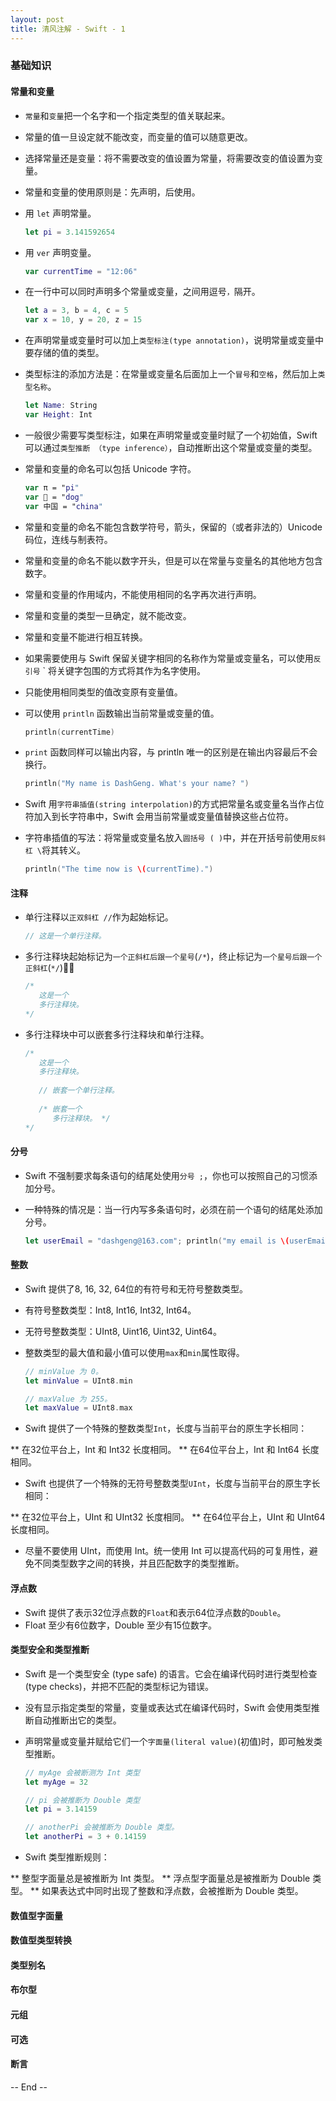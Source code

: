 ```yaml
---
layout: post
title: 清风注解 - Swift - 1
---
```



### 基础知识

#### 常量和变量
* `常量`和`变量`把一个名字和一个指定类型的值关联起来。
* 常量的值一旦设定就不能改变，而变量的值可以随意更改。
* 选择常量还是变量：将不需要改变的值设置为常量，将需要改变的值设置为变量。
* 常量和变量的使用原则是：先声明，后使用。
* 用 `let` 声明常量。

	``` Swift
	let pi = 3.141592654
	```

* 用 `ver` 声明变量。

	``` Swift
	var currentTime = "12:06"
	```
* 在一行中可以同时声明多个常量或变量，之间用逗号`，`隔开。

	``` Swift
	let a = 3, b = 4, c = 5
	var x = 10, y = 20, z = 15
	```
* 在声明常量或变量时可以加上`类型标注(type annotation)`，说明常量或变量中要存储的值的类型。
* 类型标注的添加方法是：在常量或变量名后面加上一个`冒号`和`空格`，然后加上`类型名称`。

	``` Swift
	let Name: String
	var Height: Int
	```
* 一般很少需要写类型标注，如果在声明常量或变量时赋了一个初始值，Swift 可以通过`类型推断 （type inference）`，自动推断出这个常量或变量的类型。
* 常量和变量的命名可以包括 Unicode 字符。

	``` Swift
	var π = "pi"
	var 🐶 = "dog"
	var 中国 = "china"
	```
* 常量和变量的命名不能包含数学符号，箭头，保留的（或者非法的）Unicode 码位，连线与制表符。
* 常量和变量的命名不能以数字开头，但是可以在常量与变量名的其他地方包含数字。
* 常量和变量的作用域内，不能使用相同的名字再次进行声明。
* 常量和变量的类型一旦确定，就不能改变。
* 常量和变量不能进行相互转换。
* 如果需要使用与 Swift 保留关键字相同的名称作为常量或变量名，可以使用`反引号` ` 将关键字包围的方式将其作为名字使用。
* 只能使用相同类型的值改变原有变量值。
* 可以使用 `println` 函数输出当前常量或变量的值。

	``` Swift
	println(currentTime)
	```
* `print` 函数同样可以输出内容，与 println 唯一的区别是在输出内容最后不会换行。

	``` Swift
	println("My name is DashGeng. What's your name? ")
	```
* Swift 用`字符串插值(string interpolation)`的方式把常量名或变量名当作占位符加入到长字符串中，Swift 会用当前常量或变量值替换这些占位符。
* 字符串插值的写法：将常量或变量名放入`圆括号 ( )`中，并在开括号前使用`反斜杠 \`将其转义。

	``` Swift
	println("The time now is \(currentTime).")
	```

#### 注释
* 单行注释以`正双斜杠 //`作为起始标记。

	``` Swift
	// 这是一个单行注释。
	```
* 多行注释块起始标记为`一个正斜杠后跟一个星号`(`/*`)，终止标记为`一个星号后跟一个正斜杠`(`*/`)。

	``` Swift
	/* 
	   这是一个
	   多行注释块。
	*/
	```
* 多行注释块中可以嵌套多行注释块和单行注释。

	``` Swift
	/* 
	   这是一个
	   多行注释块。
	   
	   // 嵌套一个单行注释。
	   
	   /* 嵌套一个
	      多行注释块。 */
	*/

#### 分号
* Swift 不强制要求每条语句的结尾处使用`分号 ;`，你也可以按照自己的习惯添加分号。
* 一种特殊的情况是：当一行内写多条语句时，必须在前一个语句的结尾处添加分号。

	``` Swift
	let userEmail = "dashgeng@163.com"; println("my email is \(userEmail).")
	```

#### 整数
* Swift 提供了8, 16, 32, 64位的有符号和无符号整数类型。
* 有符号整数类型：Int8, Int16, Int32, Int64。
* 无符号整数类型：UInt8, Uint16, Uint32, Uint64。
* 整数类型的最大值和最小值可以使用`max`和`min`属性取得。

	``` Swift
	// minValue 为 0。
	let minValue = UInt8.min
	
	// maxValue 为 255。
	let maxValue = UInt8.max
	```
* Swift 提供了一个特殊的整数类型`Int`，长度与当前平台的原生字长相同：

** 在32位平台上，Int 和 Int32 长度相同。
** 在64位平台上，Int 和 Int64 长度相同。
* Swift 也提供了一个特殊的无符号整数类型`UInt`，长度与当前平台的原生字长相同：

** 在32位平台上，UInt 和 UInt32 长度相同。
** 在64位平台上，UInt 和 UInt64 长度相同。
* 尽量不要使用 UInt，而使用 Int。统一使用 Int 可以提高代码的可复用性，避免不同类型数字之间的转换，并且匹配数字的类型推断。

#### 浮点数
* Swift 提供了表示32位浮点数的`Float`和表示64位浮点数的`Double`。
* Float 至少有6位数字，Double 至少有15位数字。

#### 类型安全和类型推断
* Swift 是一个类型安全 (type safe) 的语言。它会在编译代码时进行类型检查 (type checks)，并把不匹配的类型标记为错误。
* 没有显示指定类型的常量，变量或表达式在编译代码时，Swift 会使用类型推断自动推断出它的类型。
* 声明常量或变量并赋给它们一个`字面量(literal value)`(初值)时，即可触发类型推断。

	``` Swift
	// myAge 会被断测为 Int 类型
	let myAge = 32
	
	// pi 会被推断为 Double 类型
	let pi = 3.14159
	
	// anotherPi 会被推断为 Double 类型。
	let anotherPi = 3 + 0.14159
	```
* Swift 类型推断规则：

** 整型字面量总是被推断为 Int 类型。 
** 浮点型字面量总是被推断为 Double 类型。
** 如果表达式中同时出现了整数和浮点数，会被推断为 Double 类型。

#### 数值型字面量

#### 数值型类型转换

#### 类型别名

#### 布尔型

#### 元组

#### 可选

#### 断言



-- End --
